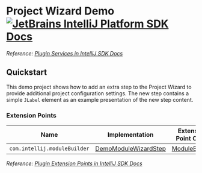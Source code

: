 # Project Wizard Demo [![JetBrains IntelliJ Platform SDK Docs](https://jb.gg/badges/docs.svg)][docs]
*Reference: [Plugin Services in IntelliJ SDK Docs][docs:project_wizard]*

## Quickstart

This demo project shows how to add an extra step to the Project Wizard to provide additional project configuration settings.
The new step contains a simple `JLabel` element as an example presentation of the new step content.

### Extension Points

| Name                         | Implementation                                    | Extension Point Class              |
| ---------------------------- | ------------------------------------------------- | ---------------------------------- |
| `com.intellij.moduleBuilder` | [DemoModuleWizardStep][file:DemoModuleWizardStep] | [ModuleBuilder][sdk:ModuleBuilder] |

*Reference: [Plugin Extension Points in IntelliJ SDK Docs][docs:ep]*


[docs]: https://www.jetbrains.org/intellij/sdk/docs
[docs:project_wizard]: https://jetbrains.org/intellij/sdk/docs/tutorials/project_wizard.html
[docs:ep]: https://www.jetbrains.org/intellij/sdk/docs/basics/plugin_structure/plugin_extensions.html

[file:DemoModuleWizardStep]: ./src/main/java/org/intellij/sdk/project/wizard/DemoModuleWizardStep.java

[sdk:ModuleBuilder]: upsource:///platform/lang-api/src/com/intellij/ide/util/projectWizard/ModuleBuilder.java
